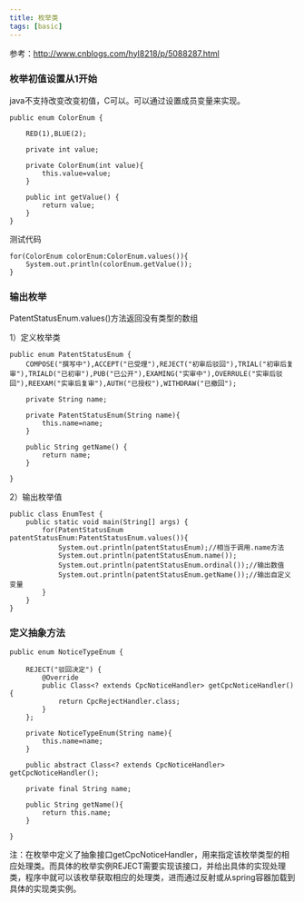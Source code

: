 ```yaml
---
title: 枚举类
tags: [basic]
---
```


参考：http://www.cnblogs.com/hyl8218/p/5088287.html

### 枚举初值设置从1开始

java不支持改变改变初值，C可以。可以通过设置成员变量来实现。

```
public enum ColorEnum {
    
    RED(1),BLUE(2);
    
    private int value;
    
    private ColorEnum(int value){
        this.value=value;
    }
    
    public int getValue() {
        return value;
    }   
}
```

测试代码

```
for(ColorEnum colorEnum:ColorEnum.values()){
    System.out.println(colorEnum.getValue());
}
```

### 输出枚举

PatentStatusEnum.values()方法返回没有类型的数组

1）定义枚举类

```
public enum PatentStatusEnum {
    COMPOSE("撰写中"),ACCEPT("已受理"),REJECT("初审后驳回"),TRIAL("初审后复审"),TRIALD("已初审"),PUB("已公开"),EXAMING("实审中"),OVERRULE("实审后驳回"),REEXAM("实审后复审"),AUTH("已授权"),WITHDRAW("已撤回");
    
    private String name;
    
    private PatentStatusEnum(String name){
        this.name=name;
    }

    public String getName() {
        return name;
    }
    
}
```

2）输出枚举值

```
public class EnumTest {
    public static void main(String[] args) {      
        for(PatentStatusEnum patentStatusEnum:PatentStatusEnum.values()){
            System.out.println(patentStatusEnum);//相当于调用.name方法
            System.out.println(patentStatusEnum.name());
            System.out.println(patentStatusEnum.ordinal());//输出数值
            System.out.println(patentStatusEnum.getName());//输出自定义变量
        }
    }
}
```

### 定义抽象方法

```
public enum NoticeTypeEnum {
    
    REJECT("驳回决定") {
        @Override
        public Class<? extends CpcNoticeHandler> getCpcNoticeHandler() {
            return CpcRejectHandler.class;
        }
    };
    
    private NoticeTypeEnum(String name){
        this.name=name;
    }
    
    public abstract Class<? extends CpcNoticeHandler> getCpcNoticeHandler();
    
    private final String name;
    
    public String getName(){
        return this.name;
    }
    
}
```

注：在枚举中定义了抽象接口getCpcNoticeHandler，用来指定该枚举类型的相应处理类。而具体的枚举实例REJECT需要实现该接口，并给出具体的实现处理类，程序中就可以该枚举获取相应的处理类，进而通过反射或从spring容器加载到具体的实现类实例。